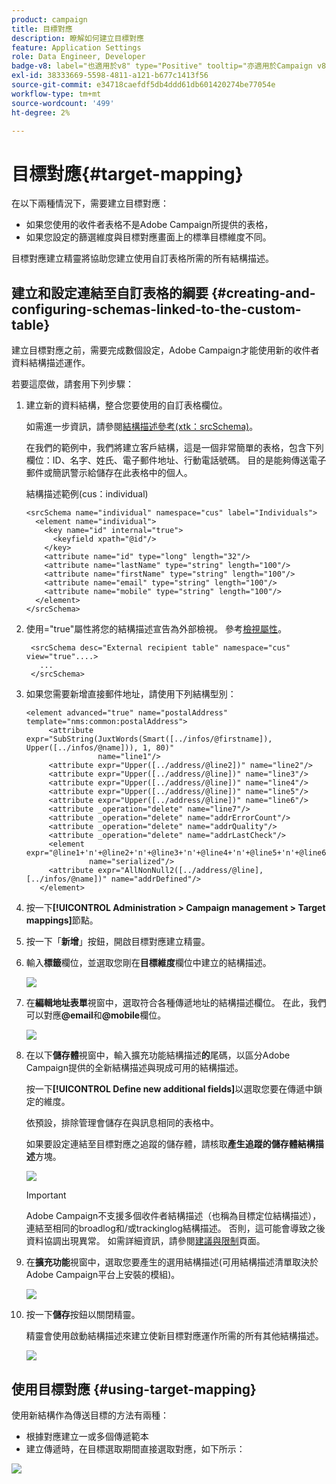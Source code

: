 ```yaml
---
product: campaign
title: 目標對應
description: 瞭解如何建立目標對應
feature: Application Settings
role: Data Engineer, Developer
badge-v8: label="也適用於v8" type="Positive" tooltip="亦適用於Campaign v8"
exl-id: 38333669-5598-4811-a121-b677c1413f56
source-git-commit: e34718caefdf5db4ddd61db601420274be77054e
workflow-type: tm+mt
source-wordcount: '499'
ht-degree: 2%

---
```


# 目標對應{#target-mapping}



在以下兩種情況下，需要建立目標對應：

* 如果您使用的收件者表格不是Adobe Campaign所提供的表格，
* 如果您設定的篩選維度與目標對應畫面上的標準目標維度不同。

目標對應建立精靈將協助您建立使用自訂表格所需的所有結構描述。

## 建立和設定連結至自訂表格的綱要 {#creating-and-configuring-schemas-linked-to-the-custom-table}

建立目標對應之前，需要完成數個設定，Adobe Campaign才能使用新的收件者資料結構描述運作。

若要這麼做，請套用下列步驟：

1. 建立新的資料結構，整合您要使用的自訂表格欄位。

   如需進一步資訊，請參閱[結構描述參考(xtk：srcSchema)](../../configuration/using/about-schema-reference.md)。

   在我們的範例中，我們將建立客戶結構，這是一個非常簡單的表格，包含下列欄位：ID、名字、姓氏、電子郵件地址、行動電話號碼。 目的是能夠傳送電子郵件或簡訊警示給儲存在此表格中的個人。

   結構描述範例(cus：individual)

   ```
   <srcSchema name="individual" namespace="cus" label="Individuals">
     <element name="individual">
       <key name="id" internal="true">
         <keyfield xpath="@id"/>
       </key>
       <attribute name="id" type="long" length="32"/>
       <attribute name="lastName" type="string" length="100"/>
       <attribute name="firstName" type="string" length="100"/>
       <attribute name="email" type="string" length="100"/>
       <attribute name="mobile" type="string" length="100"/>
     </element>
   </srcSchema>
   ```

1. 使用=&quot;true&quot;屬性將您的結構描述宣告為外部檢視。 參考[檢視屬性](../../configuration/using/schema-characteristics.md#the-view-attribute)。

   ```
    <srcSchema desc="External recipient table" namespace="cus" view="true"....>
      ...
    </srcSchema>
   ```

1. 如果您需要新增直接郵件地址，請使用下列結構型別：

   ```
   <element advanced="true" name="postalAddress" template="nms:common:postalAddress">
        <attribute expr="SubString(JuxtWords(Smart([../infos/@firstname]), Upper([../infos/@name])), 1, 80)"
                   name="line1"/>
        <attribute expr="Upper([../address/@line2])" name="line2"/>
        <attribute expr="Upper([../address/@line])" name="line3"/>
        <attribute expr="Upper([../address/@line])" name="line4"/>
        <attribute expr="Upper([../address/@line])" name="line5"/>
        <attribute expr="Upper([../address/@line])" name="line6"/>
        <attribute _operation="delete" name="line7"/>
        <attribute _operation="delete" name="addrErrorCount"/>
        <attribute _operation="delete" name="addrQuality"/>
        <attribute _operation="delete" name="addrLastCheck"/>
        <element expr="@line1+'n'+@line2+'n'+@line3+'n'+@line4+'n'+@line5+'n'+@line6"
                 name="serialized"/>
        <attribute expr="AllNonNull2([../address/@line], [../infos/@name])" name="addrDefined"/>
      </element>
   ```

1. 按一下&#x200B;**[!UICONTROL Administration > Campaign management > Target mappings]**&#x200B;節點。
1. 按一下「**新增**」按鈕，開啟目標對應建立精靈。
1. 輸入&#x200B;**標籤**&#x200B;欄位，並選取您剛在&#x200B;**目標維度**&#x200B;欄位中建立的結構描述。

   ![](assets/mapping_diffusion_wizard_1.png)

1. 在&#x200B;**編輯地址表單**&#x200B;視窗中，選取符合各種傳遞地址的結構描述欄位。 在此，我們可以對應&#x200B;**@email**&#x200B;和&#x200B;**@mobile**&#x200B;欄位。

   ![](assets/mapping_diffusion_wizard_2.png)

1. 在以下&#x200B;**儲存體**&#x200B;視窗中，輸入擴充功能結構描述&#x200B;**的**&#x200B;尾碼，以區分Adobe Campaign提供的全新結構描述與現成可用的結構描述。

   按一下&#x200B;**[!UICONTROL Define new additional fields]**&#x200B;以選取您要在傳遞中鎖定的維度。

   依預設，排除管理會儲存在與訊息相同的表格中。

   如果要設定連結至目標對應之追蹤的儲存體，請核取&#x200B;**產生追蹤的儲存體結構描述**&#x200B;方塊。

   ![](assets/mapping_diffusion_wizard_3.png)

   >[!IMPORTANT]
   >
   >Adobe Campaign不支援多個收件者結構描述（也稱為目標定位結構描述），連結至相同的broadlog和/或trackinglog結構描述。 否則，這可能會導致之後資料協調出現異常。 如需詳細資訊，請參閱[建議與限制](../../configuration/using/about-custom-recipient-table.md)頁面。

1. 在&#x200B;**擴充功能**&#x200B;視窗中，選取您要產生的選用結構描述(可用結構描述清單取決於Adobe Campaign平台上安裝的模組)。

   ![](assets/mapping_diffusion_wizard_4.png)

1. 按一下&#x200B;**儲存**&#x200B;按鈕以關閉精靈。

   精靈會使用啟動結構描述來建立使新目標對應運作所需的所有其他結構描述。

   ![](assets/mapping_schema_list.png)

## 使用目標對應 {#using-target-mapping}

使用新結構作為傳送目標的方法有兩種：

* 根據對應建立一或多個傳遞範本
* 建立傳遞時，在目標選取期間直接選取對應，如下所示：

![](assets/mapping_selection_ciblage.png)
